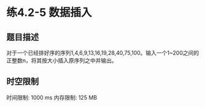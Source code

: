 # 练4.2-5 数据插入

## 题目描述

对于一个已经排好序的序列1,4,6,9,13,16,19,28,40,75,100。输入一个1~200之间的正整数n，将其按大小插入原序列之中并输出。

## 时空限制

时间限制: 1000 ms
内存限制: 125 MB
